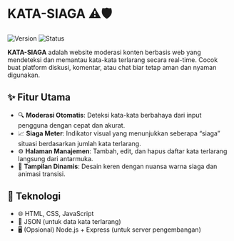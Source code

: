 # KATA-SIAGA ⚠️🛡️

![Version](https://img.shields.io/badge/version-1.0-blue)
![Status](https://img.shields.io/badge/status-development-orange)

**KATA-SIAGA** adalah website moderasi konten berbasis web yang mendeteksi dan memantau kata-kata terlarang secara real-time. Cocok buat platform diskusi, komentar, atau chat biar tetap aman dan nyaman digunakan.  

## ✨ Fitur Utama

- 🔍 **Moderasi Otomatis**: Deteksi kata-kata berbahaya dari input pengguna dengan cepat dan akurat.
- 📈 **Siaga Meter**: Indikator visual yang menunjukkan seberapa “siaga” situasi berdasarkan jumlah kata terlarang.
- ⚙️ **Halaman Manajemen**: Tambah, edit, dan hapus daftar kata terlarang langsung dari antarmuka.
- 🎨 **Tampilan Dinamis**: Desain keren dengan nuansa warna siaga dan animasi transisi.

## 🧰 Teknologi

- 🌐 HTML, CSS, JavaScript
- 📁 JSON (untuk data kata terlarang)
- 🖥️ (Opsional) Node.js + Express (untuk server pengembangan)


